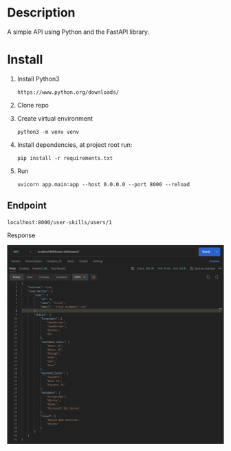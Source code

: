 # Description
A simple API using Python and the FastAPI library.


# Install
1. Install Python3
   ```
   https://www.python.org/downloads/
   ```
2. Clone repo
3. Create virtual environment
   ```
   python3 -m venv venv
   ```

4. Install dependencies, at project root run:
   ```
   pip install -r requirements.txt
   ```
5. Run
   ```
   uvicorn app.main:app --host 0.0.0.0 --port 8000 --reload
   ```

## Endpoint
```
localhost:8000/user-skills/users/1
```
Response

<img src="screenshots/Screenshot.png" alt="Screenshot image" width="700"/>

